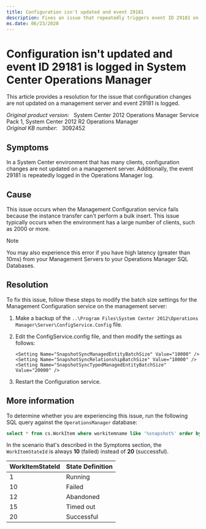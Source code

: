 ```yaml
---
title: Configuration isn't updated and event 29181
description: Fixes an issue that repeatedly triggers event ID 29181 on a System Center Operations Manager server.
ms.date: 06/23/2020
---
```

# Configuration isn't updated and event ID 29181 is logged in System Center Operations Manager

This article provides a resolution for the issue that configuration changes are not updated on a management server and event 29181 is logged.

_Original product version:_ &nbsp; System Center 2012 Operations Manager Service Pack 1, System Center 2012 R2 Operations Manager  
_Original KB number:_ &nbsp; 3092452

## Symptoms

In a System Center environment that has many clients, configuration changes are not updated on a management server. Additionally, the event 29181 is repeatedly logged in the Operations Manager log.

## Cause

This issue occurs when the Management Configuration service fails because the instance transfer can't perform a bulk insert. This issue typically occurs when the environment has a large number of clients, such as 2000 or more.

>[!NOTE]
>You may also experience this error if you have high latency (greater than 10ms) from your Management Servers to your Operations Manager SQL Databases.

## Resolution

To fix this issue, follow these steps to modify the batch size settings for the Management Configuration service on the management server:

1. Make a backup of the `..\Program Files\System Center 2012\Operations Manager\Server\ConfigService.Config` file.
1. Edit the ConfigService.config file, and then modify the settings as follows:
    ```
    <Setting Name="SnapshotSyncManagedEntityBatchSize" Value="10000" />  
    <Setting Name="SnapshotSyncRelationshipBatchSize" Value="10000" />  
    <Setting Name="SnapshotSyncTypedManagedEntityBatchSize" Value="20000" />
    ```

1. Restart the Configuration service.

## More information

To determine whether you are experiencing this issue, run the following SQL query against the `OperationsManager` database:

```sql
select * from cs.WorkItem where workitemname like '%snapshot%' order by StartedDateTimeUtc desc
```

In the scenario that's described in the Symptoms section, the `WorkItemStateId` is always **10** (failed) instead of **20** (successful).

|WorkItemStateId |State Definition |
|----------------|------------------|
|1 |Running |
|10 |Failed |
|12 |Abandoned |
|15 |Timed out |
|20 |Successful |
